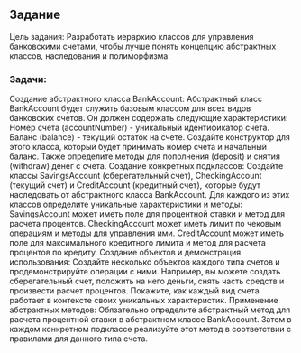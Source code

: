 
## Задание
Цель задания: Разработать иерархию классов для управления банковскими счетами, 
чтобы лучше понять концепцию абстрактных классов, наследования и полиморфизма.

### Задачи:

Создание абстрактного класса BankAccount:
Абстрактный класс BankAccount будет служить базовым классом для всех видов банковских счетов. 
Он должен содержать следующие характеристики:
Номер счета (accountNumber) - уникальный идентификатор счета.
Баланс (balance) - текущий остаток на счете.
Создайте конструктор для этого класса, который будет принимать номер счета и начальный баланс. 
Также определите методы для пополнения (deposit) и снятия (withdraw) денег с счета.
Создание конкретных подклассов:
Создайте классы SavingsAccount (сберегательный счет),
CheckingAccount (текущий счет) и CreditAccount (кредитный счет),
которые будут наследовать от абстрактного класса BankAccount.
Для каждого из этих классов определите уникальные характеристики и методы:
SavingsAccount может иметь поле для процентной ставки и метод для расчета процентов.
CheckingAccount может иметь лимит по чековым операциям и методы для управления ими.
CreditAccount может иметь поле для максимального кредитного лимита и метод для расчета процентов по кредиту.
Создание объектов и демонстрация использования:
Создайте несколько объектов каждого типа счетов и продемонстрируйте операции с ними.
Например, вы можете создать сберегательный счет, положить на него деньги, снять часть 
средств и произвести расчет процентов.
Покажите, как каждый вид счета работает в контексте своих уникальных характеристик.
Применение абстрактных методов:
Обязательно определите абстрактный метод для расчета процентной ставки в абстрактном классе BankAccount.
Затем в каждом конкретном подклассе реализуйте этот метод в соответствии с правилами для данного типа счета.
